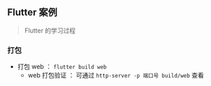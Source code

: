 ## Flutter 案例

> Flutter 的学习过程

### 打包

- 打包 web ： `flutter build web`
  - web 打包验证 ： 可通过 `http-server -p 端口号 build/web` 查看